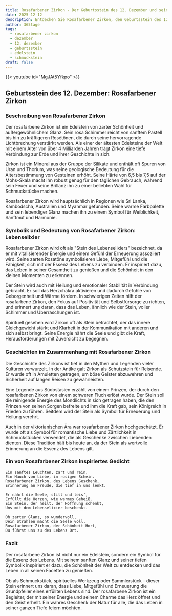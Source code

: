 ```yaml
---
title: Rosafarbener Zirkon - Der Geburtsstein des 12. Dezember und seine Bedeutung
date: 2025-12-12
description: Entdecken Sie Rosafarbener Zirkon, den Geburtsstein des 12. Dezember, der Lebenselixier symbolisiert. Seine Symbolik und Geschichte werden Sie inspirieren.
author: 365tage
tags:
  - rosafarbener zirkon
  - dezember
  - 12. dezember
  - geburtsstein
  - edelstein
  - schmuckstein
draft: false
---
```


{{< youtube id="MgJAt5Yfkpo" >}}


## Geburtsstein des 12. Dezember: Rosafarbener Zirkon

### Beschreibung von Rosafarbener Zirkon

Der rosafarbene Zirkon ist ein Edelstein von zarter Schönheit und außergewöhnlichem Glanz. Sein rosa Schimmer reicht von sanftem Pastell bis hin zu kräftigeren Rosétönen, die durch seine hervorragende Lichtbrechung verstärkt werden. Als einer der ältesten Edelsteine der Welt mit einem Alter von über 4 Milliarden Jahren trägt Zirkon eine tiefe Verbindung zur Erde und ihrer Geschichte in sich.

Zirkon ist ein Mineral aus der Gruppe der Silikate und enthält oft Spuren von Uran und Thorium, was seine geologische Bedeutung für die Altersbestimmung von Gesteinen erhöht. Seine Härte von 6,5 bis 7,5 auf der Mohs-Skala macht ihn robust genug für den täglichen Gebrauch, während sein Feuer und seine Brillanz ihn zu einer beliebten Wahl für Schmuckstücke machen.

Rosafarbener Zirkon wird hauptsächlich in Regionen wie Sri Lanka, Kambodscha, Australien und Myanmar gefunden. Seine warme Farbpalette und sein lebendiger Glanz machen ihn zu einem Symbol für Weiblichkeit, Sanftmut und Harmonie.

### Symbolik und Bedeutung von Rosafarbener Zirkon: Lebenselixier

Rosafarbener Zirkon wird oft als "Stein des Lebenselixiers" bezeichnet, da er mit vitalisierender Energie und einem Gefühl der Erneuerung assoziiert wird. Seine zarten Rosatöne symbolisieren Liebe, Mitgefühl und die Fähigkeit, sich mit der Essenz des Lebens zu verbinden. Er inspiriert dazu, das Leben in seiner Gesamtheit zu genießen und die Schönheit in den kleinen Momenten zu erkennen.

Der Stein wird auch mit Heilung und emotionaler Stabilität in Verbindung gebracht. Er soll das Herzchakra aktivieren und dadurch Gefühle von Geborgenheit und Wärme fördern. In schwierigen Zeiten hilft der rosafarbene Zirkon, den Fokus auf Positivität und Selbstfürsorge zu richten, und erinnert uns daran, dass das Leben, ähnlich wie der Stein, voller Schimmer und Überraschungen ist.

Spirituell gesehen wird Zirkon oft als Stein betrachtet, der das innere Gleichgewicht stärkt und Klarheit in der Kommunikation mit anderen und sich selbst bringt. Seine Energie nährt die Seele und gibt die Kraft, Herausforderungen mit Zuversicht zu begegnen.

### Geschichten im Zusammenhang mit Rosafarbener Zirkon

Die Geschichte des Zirkons ist tief in den Mythen und Legenden vieler Kulturen verwurzelt. In der Antike galt Zirkon als Schutzstein für Reisende. Er wurde oft in Amuletten getragen, um böse Geister abzuwehren und Sicherheit auf langen Reisen zu gewährleisten.

Eine Legende aus Südostasien erzählt von einem Prinzen, der durch den rosafarbenen Zirkon von einem schweren Fluch erlöst wurde. Der Stein soll die reinigende Energie des Mondlichts in sich getragen haben, die den Prinzen von seinen Sorgen befreite und ihm die Kraft gab, sein Königreich in Frieden zu führen. Seitdem wird der Stein als Symbol für Erneuerung und Heilung verehrt.

Auch in der viktorianischen Ära war rosafarbener Zirkon hochgeschätzt. Er wurde oft als Symbol für romantische Liebe und Zärtlichkeit in Schmuckstücken verwendet, die als Geschenke zwischen Liebenden dienten. Diese Tradition hält bis heute an, da der Stein als wertvolle Erinnerung an die Essenz des Lebens gilt.

### Ein von Rosafarbener Zirkon inspiriertes Gedicht

```
Ein sanftes Leuchten, zart und rein,  
Ein Hauch von Liebe, im rosigen Schein.  
Rosafarbener Zirkon, des Lebens Geschenk,  
Erinnerung an Freude, die tief in uns lenkt.  

Er nährt die Seele, still und leis’,  
Erfüllt die Herzen, wie warmes Geheiß.  
Ein Stein, der heilt, der Hoffnung schenkt,  
Uns mit dem Lebenselixier beschenkt.  

Oh zarter Glanz, so wundervoll,  
Dein Strahlen macht die Seele voll.  
Rosafarbener Zirkon, der Schönheit Hort,  
Du führst uns zu des Lebens Ort.  
```

### Fazit

Der rosafarbene Zirkon ist nicht nur ein Edelstein, sondern ein Symbol für die Essenz des Lebens. Mit seinem sanften Glanz und seiner tiefen Symbolik inspiriert er dazu, die Schönheit der Welt zu entdecken und das Leben in all seinen Facetten zu genießen.

Ob als Schmuckstück, spirituelles Werkzeug oder Sammlerstück – dieser Stein erinnert uns daran, dass Liebe, Mitgefühl und Erneuerung die Grundpfeiler eines erfüllten Lebens sind. Der rosafarbene Zirkon ist ein Begleiter, der mit seiner Energie und seinem Charme das Herz öffnet und den Geist erhellt. Ein wahres Geschenk der Natur für alle, die das Leben in seiner ganzen Tiefe feiern möchten.